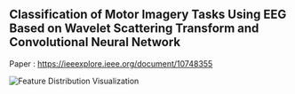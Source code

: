 ## Classification of Motor Imagery Tasks Using EEG Based on Wavelet Scattering Transform and Convolutional Neural Network

Paper : https://ieeexplore.ieee.org/document/10748355

![Feature Distribution Visualization](assets/feature_distribution.png)

